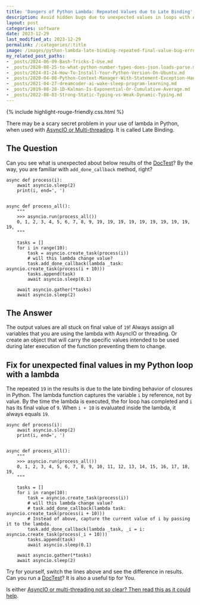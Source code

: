 ```yaml
---
title: 'Dangers of Python Lambda: Repeated Values due to Late Binding'
description: Avoid hidden bugs due to unexpected values in loops with AsyncIO or Multi-threading Python.
layout: post
categories: software
date: 2023-12-29
last_modified_at: 2023-12-29
permalink: /:categories/:title
image: /images/python-lambda-late-binding-repeated-final-value-bug-error.png
my_related_post_paths:
- _posts/2024-06-09-Bash-Tricks-I-Use.md
- _posts/2020-08-25-to-what-python-number-types-does-json.loads-parse.md
- _posts/2024-01-24-How-To-Install-Your-Python-Version-On-Ubuntu.md
- _posts/2020-04-08-Python-Context-Manager-With-Statement-Exception-Handling.md
- _posts/2021-04-27-dreamcoder-ai-wake-sleep-program-learning.md
- _posts/2019-08-28-1D-Kalman-Is-Exponential-Or-Cumulative-Average.md
- _posts/2022-08-03-Strong-Static-Typing-vs-Weak-Dynamic-Typing.md
---
```


{% include highlight-rouge-friendly.css.html %}

There may be a scary secret problem in your use of lambda in Python, when used with [AsyncIO or Multi-threading](https://medium.com/@glami-engineering/the-bridge-between-sync-and-async-world-23cb25e57182). It is called Late Binding.

## The Question
Can you see what is unexpected about below results of the [DocTest](https://docs.python.org/3/library/doctest.html)?
By the way, you are familiar with `add_done_callback` method, right?

```
async def process(i):
    await asyncio.sleep(2)
    print(i, end=', ')


async def process_all():
    """
    >>> asyncio.run(process_all())
    0, 1, 2, 3, 4, 5, 6, 7, 8, 9, 19, 19, 19, 19, 19, 19, 19, 19, 19, 19,
    """

    tasks = []
    for i in range(10):
        task = asyncio.create_task(process(i))
        # will this lambda change value?
        task.add_done_callback(lambda _task: asyncio.create_task(process(i + 10)))
        tasks.append(task)
        await asyncio.sleep(0.1)

    await asyncio.gather(*tasks)
    await asyncio.sleep(2)
```

## The Answer
The output values are all stuck on final value of `19`!
Always assign all variables that you are using the lambda with AsyncIO or threading.
Or create an object that will carry the specific values intended to be used during later execution of the function preventing them to change.


## Fix for unexpected final values in my Python loop with a lambda
The repeated `19` in the results is due to the late binding behavior of closures in Python. The lambda function captures the variable `i` by reference, not by value. By the time the lambda is executed, the for loop has completed and `i` has its final value of `9`. When `i + 10` is evaluated inside the lambda, it always equals `19`.


```
async def process(i):
    await asyncio.sleep(2)
    print(i, end=', ')


async def process_all():
    """
    >>> asyncio.run(process_all())
    0, 1, 2, 3, 4, 5, 6, 7, 8, 9, 10, 11, 12, 13, 14, 15, 16, 17, 18, 19,
    """

    tasks = []
    for i in range(10):
        task = asyncio.create_task(process(i))
        # will this lambda change value?
        # task.add_done_callback(lambda task: asyncio.create_task(process(i + 10)))
        # Instead of above, capture the current value of i by passing it to the lambda.
        task.add_done_callback(lambda _task, _i = i: asyncio.create_task(process(_i + 10)))
        tasks.append(task)
        await asyncio.sleep(0.1)

    await asyncio.gather(*tasks)
    await asyncio.sleep(2)
```


Try for yourself, switch the lines above and see the difference in results. Can you run a [DocTest](https://docs.python.org/3/library/doctest.html)? It is also a useful tip for You.

Is either [AsyncIO or multi-threading not so clear? Then read this as it could help](https://medium.com/@glami-engineering/the-bridge-between-sync-and-async-world-23cb25e57182).